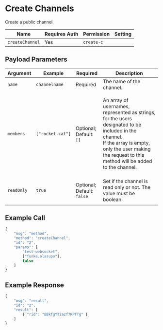 # Create Channels

Create a public channel.

| Name            | Requires Auth | Permission | Setting |
| --------------- | ------------- | ---------- | ------- |
| `createChannel` | Yes           | `create-c` |         |

## Payload Parameters

| Argument   | Example          | Required                                        | Description                                                                                                                                                                                                           |
| ---------- | ---------------- | ----------------------------------------------- | --------------------------------------------------------------------------------------------------------------------------------------------------------------------------------------------------------------------- |
| `name`     | `channelname`    | Required                                        | The name of the channel.                                                                                                                                                                                              |
| `members`  | `["rocket.cat"]` | <p>Optional;<br> Default: <code>[]</code></p>   | <p>An array of usernames, represented as strings, for the users designated to be included in the channel.<br>If the array is empty, only the user making the request to this method will be added to the channel.</p> |
| `readOnly` | `true`           | <p>Optional;<br>Default: <code>false</code></p> | Set if the channel is read only or not. The value must be boolean.                                                                                                                                                    |



## Example Call

```javascript
{
    "msg": "method",
    "method": "createChannel",
    "id": "2",
    "params": [
        "test-websocket",
        ["funke.olasupo"],
        false
    ]
}
```

## Example Response

```javascript
{
    "msg": "result",
    "id": "2",
    "result": [
        { "rid": "BBkfgYT2azf7RPTTg" }
    ]
}
```
